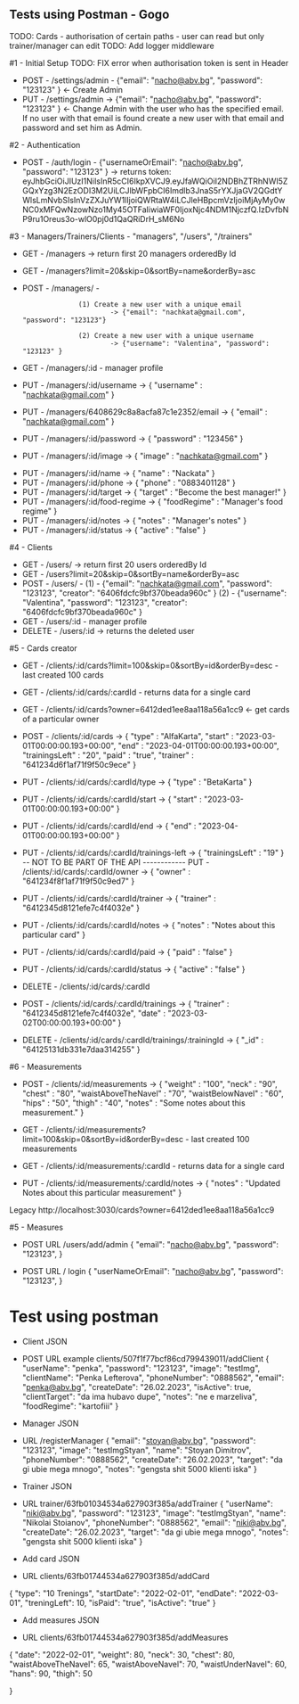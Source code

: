 ## Tests using Postman - Gogo

TODO: Cards - authorisation of certain paths - user can read but only trainer/manager can edit
TODO: Add logger middleware


#1 - Initial Setup
TODO: FIX error when authorisation token is sent in Header
+ POST 	- /settings/admin - {"email": "nacho@abv.bg", "password": "123123" } <- Create Admin
+ PUT 	- /settings/admin -> {"email": "nacho@abv.bg", "password": "123123" } <- Change Admin with the user who has the specified email. If no user with that email is found create a new user with that email and password and set him as Admin.


#2 - Authentication
+ POST 	- /auth/login - {"usernameOrEmail": "nacho@abv.bg", "password": "123123" } 
-> returns token: eyJhbGciOiJIUzI1NiIsInR5cCI6IkpXVCJ9.eyJfaWQiOiI2NDBhZTRhNWI5ZGQxYzg3N2EzODI3M2UiLCJlbWFpbCI6Imdlb3JnaS5rYXJjaGV2QGdtYWlsLmNvbSIsInVzZXJuYW1lIjoiQWRtaW4iLCJleHBpcmVzIjoiMjAyMy0wNC0xMFQwNzowNzo1My45OTFaIiwiaWF0IjoxNjc4NDM1NjczfQ.IzDvfbNP9ru1Oreus3o-wlO0pj0d1QaQRiDrH_sM6No


#3 - Managers/Trainers/Clients - "managers", "/users", "/trainers"
+ GET 		- /managers -> return first 20 managers orderedBy Id
+ GET 		- /managers?limit=20&skip=0&sortBy=name&orderBy=asc
+ POST		- /managers/ -
					
					(1) Create a new user with a unique email
							-> {"email": "nachkata@gmail.com", "password": "123123"}
					
					(2) Create a new user with a unique username
							-> {"username": "Valentina", "password": "123123" }

+ GET 		- /managers/:id - manager profile

+ PUT			-	/managers/:id/username												-> { "username" : "nachkata@gmail.com" }
+ PUT			-	/managers/6408629c8a8acfa87c1e2352/email			-> { "email" : "nachkata@gmail.com" }
+ PUT			-	/managers/:id/password												-> { "password" : "123456" }
- PUT			-	/managers/:id/image														-> { "image" : "nachkata@gmail.com" }	
+ PUT			-	/managers/:id/name														-> { "name" : "Nackata" }	
+ PUT			-	/managers/:id/phone														-> { "phone" : "0883401128" }	
+ PUT			-	/managers/:id/target													-> { "target" : "Become the best manager!" }	
+ PUT			-	/managers/:id/food-regime											-> { "foodRegime" : "Manager's food regime" }	
+ PUT			-	/managers/:id/notes														-> { "notes" : "Manager's notes" }
+ PUT			-	/managers/:id/status													-> { "active" : "false" }	

#4 - Clients
- GET 		- /users/ -> return first 20 users orderedBy Id
- GET 		- /users?limit=20&skip=0&sortBy=name&orderBy=asc
- POST		- /users/ -
		(1) - {"email": "nachkata@gmail.com", "password": "123123", "creator": "6406fdcfc9bf370beada960c" }
		(2) - {"username": "Valentina", "password": "123123", "creator": "6406fdcfc9bf370beada960c" }
- GET 		- /users/:id - manager profile
- DELETE - /users/:id -> returns the deleted user


#5 - Cards
creator

+ GET			-	/clients/:id/cards?limit=100&skip=0&sortBy=id&orderBy=desc - last created 100 cards
+ GET			- /clients/:id/cards/:cardId - returns data for a single card
+ GET 		- /clients/:id/cards?owner=6412ded1ee8aa118a56a1cc9 <- get cards of a particular owner

+ POST		- /clients/:id/cards -> { "type" : "AlfaKarta", "start" : "2023-03-01T00:00:00.193+00:00", "end" : "2023-04-01T00:00:00.193+00:00", "trainingsLeft" : "20", "paid" : "true", "trainer" : "641234d6f1af71f9f50c9ece" }

+ PUT			-	/clients/:id/cards/:cardId/type												-> { "type" : "BetaKarta" }
+ PUT			-	/clients/:id/cards/:cardId/start											-> { "start" : "2023-03-01T00:00:00.193+00:00" }
+ PUT			-	/clients/:id/cards/:cardId/end												-> { "end" : "2023-04-01T00:00:00.193+00:00" }
+ PUT			-	/clients/:id/cards/:cardId/trainings-left							-> { "trainingsLeft" : "19" }
-- NOT TO BE PART OF THE API ------------ PUT			-	/clients/:id/cards/:cardId/owner											-> { "owner" : "641234f8f1af71f9f50c9ed7" }
+ PUT			-	/clients/:id/cards/:cardId/trainer										-> { "trainer" : "6412345d8121efe7c4f4032e" }
+ PUT			-	/clients/:id/cards/:cardId/notes											-> { "notes" : "Notes about this particular card" }
+ PUT			-	/clients/:id/cards/:cardId/paid												-> { "paid" : "false" }
+ PUT			-	/clients/:id/cards/:cardId/status											-> { "active" : "false" }
+ DELETE 	- /clients/:id/cards/:cardId
+ POST		-	/clients/:id/cards/:cardId/trainings										-> { "trainer" : "6412345d8121efe7c4f4032e", "date" : "2023-03-02T00:00:00.193+00:00" }
+ DELETE	-	/clients/:id/cards/:cardId/trainings/:trainingId										-> { "_id" : "64125131db331e7daa314255" }


#6 - Measurements
+ POST		- /clients/:id/measurements -> 
{ 
	"weight" : "100", 
	"neck" : "90", 
	"chest" : "80", 
	"waistAboveTheNavel" : "70", 
	"waistBelowNavel" : "60", 
	"hips" : "50",
	"thigh" : "40",
	"notes" : "Some notes about this measurement."
}

+ GET			-	/clients/:id/measurements?limit=100&skip=0&sortBy=id&orderBy=desc - last created 100 measurements
+ GET			- /clients/:id/measurements/:cardId - returns data for a single card
+ PUT			-	/clients/:id/measurements/:cardId/notes											-> { "notes" : "Updated Notes about this particular measurement" }







Legacy
http://localhost:3030/cards?owner=6412ded1ee8aa118a56a1cc9


#5 - Measures


- POST URL /users/add/admin
{
	"email": "nacho@abv.bg",
	"password": "123123",
}


- POST URL / login
{
	"userNameOrEmail": "nacho@abv.bg",
	"password": "123123",
}




# Test using postman

* Client JSON
- POST URL example clients/507f1f77bcf86cd799439011/addClient
{
	"userName": "penka", 
	"password": "123123", 
	"image": "testImg", 
	"clientName": "Penka Lefterova", 
	"phoneNumber": "0888562", 
	"email": "penka@abv.bg", 
	"createDate": "26.02.2023", 
	"isActive": true, 
	"clientTarget": "da ima hubavo dupe", 
	"notes": "ne e marzeliva", 
	"foodRegime": "kartofiii"
}

* Manager JSON
- URL /registerManager
{
	"email": "stoyan@abv.bg", 
	"password": "123123", 
	"image": "testImgStyan", 
	"name": "Stoyan Dimitrov", 
	"phoneNumber": "0888562", 
	"createDate": "26.02.2023", 
	"target": "da gi ubie mega mnogo", 
	"notes": "gengsta shit 5000 klienti iska"
}

* Trainer JSON
- URL trainer/63fb01034534a627903f385a/addTrainer
{
	"userName": "niki@abv.bg", 
	"password": "123123", 
	"image": "testImgStyan", 
	"name": "Nikolai Stoianov", 
	"phoneNumber": "0888562", 
    "email": "niki@abv.bg",
	"createDate": "26.02.2023", 
	"target": "da gi ubie mega mnogo", 
	"notes": "gengsta shit 5000 klienti iska"
}


* Add card JSON
- URL clients/63fb01744534a627903f385d/addCard

{
	"type": "10 Trenings",
	"startDate": "2022-02-01",
	"endDate": "2022-03-01",
	"treningLeft": 10,
	"isPaid": "true",
	"isActive": "true"
}

* Add measures JSON
- URL clients/63fb01744534a627903f385d/addMeasures

{
	"date": "2022-02-01",
	"weight": 80,
	"neck": 30,
	"chest": 80,
	"waistAboveTheNavel": 65,
	"waistAboveNavel": 70,
	"waistUnderNavel": 60,
	"hans": 90,
	"thigh": 50

}